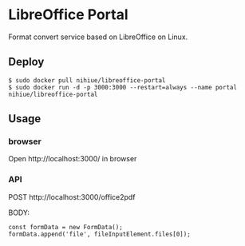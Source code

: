 # LibreOffice Portal

Format convert service based on LibreOffice on Linux.

## Deploy

```
$ sudo docker pull nihiue/libreoffice-portal
$ sudo docker run -d -p 3000:3000 --restart=always --name portal nihiue/libreoffice-portal
```

## Usage

### browser

Open http://localhost:3000/ in browser

### API

POST http://localhost:3000/office2pdf

BODY:
```
const formData = new FormData();
formData.append('file', fileInputElement.files[0]);
```
  
